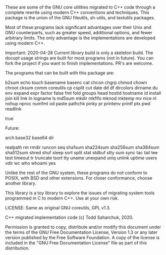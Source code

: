 These are some of the GNU core utilities migrated to C++ code through a 
complete rewrite using modern C++ conventions and techniques.  This package
is the union of the GNU fileutils, sh-utils, and textutils packages.

Most of these programs lack significant advantages over their Unix
and GNU counterparts, such as greater speed, additional options, and fewer
arbitrary limits.  The only advantage is the implementations are developed
using modern C++.

Important: 
2020-04-28 Current library build is only a skeleton build.  The docopt usage
strings are built for most programs (not in future).  You can fork the project if you want to
finish implementations.  PR's are welcome.

The programs that can be built with this package are:

  b2sum echo touch basename basenc cat chcon chgrp chmod chown chroot 
  cksum comm coreutils cp csplit cut date dd df dircolors dirname du 
  env expand expr factor false fmt fold groups head hostid hostname
  id install join kill link ln logname ls md5sum mkdir mkfifo mknod 
  mktemp mv nice nl nohup nproc numfmt od paste pathchk pinky pr 
  printenv printf ptx pwd readlink 
  
  true 
  
Future:

  arch base32 base64 dir 
  
  realpath rm rmdir runcon seq sha1sum sha224sum sha256sum
  sha384sum sha512sum shred shuf sleep sort split stat stdbuf stty sum sync
  tac tail tee test timeout tr truncate tsort tty uname unexpand
  uniq unlink uptime users vdir wc who whoami yes

Unlike the rest of the GNU system, these programs do not conform to
POSIX, with BSD and other extensions.  For closer conformance, choose another 
library.

This library is a toy library to explore the issues of migrating system tools
programmed in C to modern C++.  Use at your own risk.

LICENSE: Same as original GNU coreutils, GPL v1.3.

C++ migrated implementation code (c) Todd Saharchuk, 2020.

Permission is granted to copy, distribute and/or modify this document
under the terms of the GNU Free Documentation License, Version 1.3 or
any later version published by the Free Software Foundation.  A copy 
of the license is included in the "GNU Free Documentation License" 
file as part of this distribution.